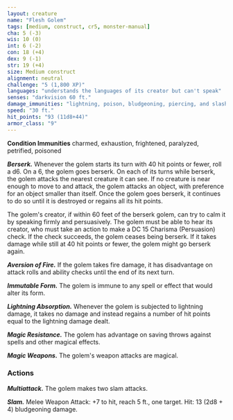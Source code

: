 ```yaml
---
layout: creature
name: "Flesh Golem"
tags: [medium, construct, cr5, monster-manual]
cha: 5 (-3)
wis: 10 (0)
int: 6 (-2)
con: 18 (+4)
dex: 9 (-1)
str: 19 (+4)
size: Medium construct
alignment: neutral
challenge: "5 (1,800 XP)"
languages: "understands the languages of its creator but can't speak"
senses: "darkvision 60 ft."
damage_immunities: "lightning, poison, bludgeoning, piercing, and slashing from nonmagical weapons that aren't adamantine"
speed: "30 ft."
hit_points: "93 (11d8+44)"
armor_class: "9"
---
```


**Condition Immunities** charmed, exhaustion, frightened, paralyzed, petrified, poisoned

***Berserk.*** Whenever the golem starts its turn with 40 hit points or fewer, roll a d6. On a 6, the golem goes berserk. On each of its turns while berserk, the golem attacks the nearest creature it can see. If no creature is near enough to move to and attack, the golem attacks an object, with preference for an object smaller than itself. Once the golem goes berserk, it continues to do so until it is destroyed or regains all its hit points.

The golem's creator, if within 60 feet of the berserk golem, can try to calm it by speaking firmly and persuasively. The golem must be able to hear its creator, who must take an action to make a DC 15 Charisma (Persuasion) check. If the check succeeds, the golem ceases being berserk. If it takes damage while still at 40 hit points or fewer, the golem might go berserk again.

***Aversion of Fire.*** If the golem takes fire damage, it has disadvantage on attack rolls and ability checks until the end of its next turn.

***Immutable Form.*** The golem is immune to any spell or effect that would alter its form.

***Lightning Absorption.*** Whenever the golem is subjected to lightning damage, it takes no damage and instead regains a number of hit points equal to the lightning damage dealt.

***Magic Resistance.*** The golem has advantage on saving throws against spells and other magical effects.

***Magic Weapons.*** The golem's weapon attacks are magical.

### Actions

***Multiattack.*** The golem makes two slam attacks.

***Slam.*** Melee Weapon Attack: +7 to hit, reach 5 ft., one target. Hit: 13 (2d8 + 4) bludgeoning damage.
